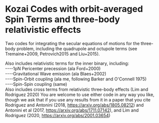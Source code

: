 # Kozai Codes with orbit-averaged Spin Terms and three-body relativistic effects

Two codes for integrating the secular equations of motions for the three-body problem, including the quadrupole and octupole terms (see Tremaine+2009, Petrovich2015 and Liu+2015).

Also includes relativistic terms for the inner binary, including:  
----1pN Pericenter precession (ala Ford+2000)  
----Gravitational Wave emission (ala Blaes+2002)  
----Spin-Orbit coupling (ala me, following Barker and O'Connell 1975)  
----Spin-Spin coupling (same)  
Also includes cross terms from relativistic three-body effects (Lim and Rodriguez 2020)
You are welcome to use either code in any way you like, though we ask that if you use any results from it in a paper that you cite Rodriguez and Antonini (2018, https://arxiv.org/abs/1805.08212) and Antonini et al (2017, https://arxiv.org/abs/1711.07142), and Lim and Rodriguez (2020, https://arxiv.org/abs/2001.03654)


